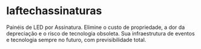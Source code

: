 # laftechassinaturas
Painéis de LED por Assinatura. Elimine o custo de propriedade, a dor da depreciação e o risco de tecnologia obsoleta. Sua infraestrutura de eventos e tecnologia sempre no futuro, com previsibilidade total.
